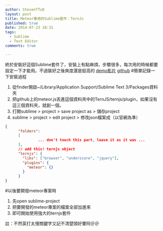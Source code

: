 ```yaml
---
author: StevenTTuD
layout: post
title: Meteor專用的Sublime套件：TernJs
published: true
date: 2014-07-23 18:31
tags:
  - Sublime
  - Text Editor
comments: true

---
```

終於安裝好這個Sublime套件了，安裝上有點麻煩，步驟很多，每次用的時候都要設定一下才能用。不過裝好之後爽度還是挺高的
[demo影片](https://www.youtube.com/watch?v=5cAHxpNEHTc)
[github](https://github.com/Slava/tern-meteor)
#簡單記錄一下安裝過程
1. 從finder開啟~/Library/Application Support/Sublime Text 3/Packages資料夾
2. 把github上的meteor.js丟進這個資料夾中的TernJS/ternjs/plugin，如果沒有這三個資料夾，就創一個。
3. 打開sublime > project > save project as > 儲存project
4. sublime > project > edit project > 修改json檔案成（以官網為準）
```json
{
      "folders":
      [
               ... don't touch this part, leave it as it was ...
      ],
      // add this! ternjs object
      "ternjs": {
        "libs": ["browser", "underscore", "jquery"],
        "plugins": {
          "meteor": {}
        }
      }
}
```

#以後要開發meteor專案時
1. 先open sublime-project
2. 把要開發的meteor專案的檔案全部加進來
3. 即可開始使用強大的ternjs套件

註：不然英打太慢關鍵字又記不清楚頭好暈阿＠＠